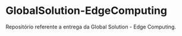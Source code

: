 # GlobalSolution-EdgeComputing
Repositório referente a entrega da Global Solution - Edge Computing.
